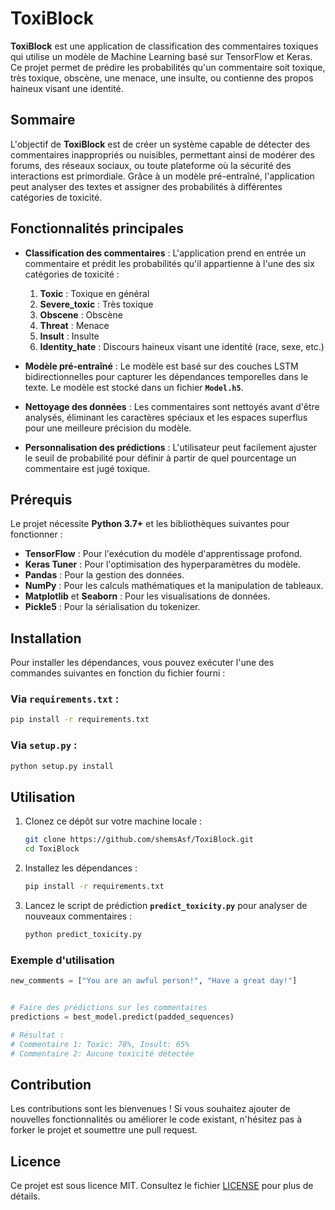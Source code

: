 
# ToxiBlock

**ToxiBlock** est une application de classification des commentaires toxiques qui utilise un modèle de Machine Learning basé sur TensorFlow et Keras. Ce projet permet de prédire les probabilités qu'un commentaire soit toxique, très toxique, obscène, une menace, une insulte, ou contienne des propos haineux visant une identité.

## Sommaire

L'objectif de **ToxiBlock** est de créer un système capable de détecter des commentaires inappropriés ou nuisibles, permettant ainsi de modérer des forums, des réseaux sociaux, ou toute plateforme où la sécurité des interactions est primordiale. Grâce à un modèle pré-entraîné, l'application peut analyser des textes et assigner des probabilités à différentes catégories de toxicité.

## Fonctionnalités principales
- **Classification des commentaires** : L'application prend en entrée un commentaire et prédit les probabilités qu'il appartienne à l'une des six catégories de toxicité :
  1. **Toxic** : Toxique en général
  2. **Severe_toxic** : Très toxique
  3. **Obscene** : Obscène
  4. **Threat** : Menace
  5. **Insult** : Insulte
  6. **Identity_hate** : Discours haineux visant une identité (race, sexe, etc.)

- **Modèle pré-entraîné** : Le modèle est basé sur des couches LSTM bidirectionnelles pour capturer les dépendances temporelles dans le texte. Le modèle est stocké dans un fichier **`Model.h5`**.

- **Nettoyage des données** : Les commentaires sont nettoyés avant d'être analysés, éliminant les caractères spéciaux et les espaces superflus pour une meilleure précision du modèle.

- **Personnalisation des prédictions** : L'utilisateur peut facilement ajuster le seuil de probabilité pour définir à partir de quel pourcentage un commentaire est jugé toxique.

## Prérequis

Le projet nécessite **Python 3.7+** et les bibliothèques suivantes pour fonctionner :

- **TensorFlow** : Pour l'exécution du modèle d'apprentissage profond.
- **Keras Tuner** : Pour l'optimisation des hyperparamètres du modèle.
- **Pandas** : Pour la gestion des données.
- **NumPy** : Pour les calculs mathématiques et la manipulation de tableaux.
- **Matplotlib** et **Seaborn** : Pour les visualisations de données.
- **Pickle5** : Pour la sérialisation du tokenizer.

## Installation

Pour installer les dépendances, vous pouvez exécuter l'une des commandes suivantes en fonction du fichier fourni :

### Via `requirements.txt` :
```bash
pip install -r requirements.txt
```

### Via `setup.py` :
```bash
python setup.py install
```

## Utilisation

1. Clonez ce dépôt sur votre machine locale :
   ```bash
   git clone https://github.com/shemsAsf/ToxiBlock.git
   cd ToxiBlock
   ```

2. Installez les dépendances :
   ```bash
   pip install -r requirements.txt
   ```

3. Lancez le script de prédiction **`predict_toxicity.py`** pour analyser de nouveaux commentaires :
   ```bash
   python predict_toxicity.py
   ```

### Exemple d'utilisation

```python
new_comments = ["You are an awful person!", "Have a great day!"]


# Faire des prédictions sur les commentaires
predictions = best_model.predict(padded_sequences)

# Résultat :
# Commentaire 1: Toxic: 78%, Insult: 65%
# Commentaire 2: Aucune toxicité détectée
```

## Contribution

Les contributions sont les bienvenues ! Si vous souhaitez ajouter de nouvelles fonctionnalités ou améliorer le code existant, n'hésitez pas à forker le projet et soumettre une pull request.

## Licence

Ce projet est sous licence MIT. Consultez le fichier [LICENSE](./LICENSE) pour plus de détails.

